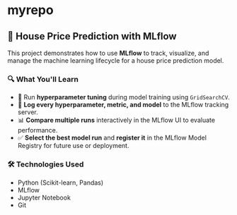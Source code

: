 # myrepo
## 🏡 House Price Prediction with MLflow

This project demonstrates how to use **MLflow** to track, visualize, and manage the machine learning lifecycle for a house price prediction model.

### 🔍 What You'll Learn

- 🔁 Run **hyperparameter tuning** during model training using `GridSearchCV`.
- 🧾 **Log every hyperparameter, metric, and model** to the MLflow tracking server.
- 📊 **Compare multiple runs** interactively in the MLflow UI to evaluate performance.
- ✅ **Select the best model run** and **register it** in the MLflow Model Registry for future use or deployment.

### 🛠 Technologies Used

- Python (Scikit-learn, Pandas)
- MLflow
- Jupyter Notebook
- Git

